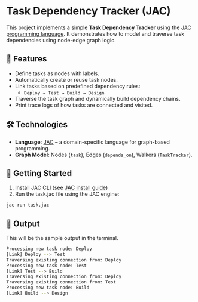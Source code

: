 # Task Dependency Tracker (JAC)

This project implements a simple **Task Dependency Tracker** using the [JAC programming language](https://www.jac-lang.org/). It demonstrates how to model and traverse task dependencies using node-edge graph logic.

## 📌 Features

- Define tasks as nodes with labels.
- Automatically create or reuse task nodes.
- Link tasks based on predefined dependency rules:
  - `Deploy → Test → Build → Design`
- Traverse the task graph and dynamically build dependency chains.
- Print trace logs of how tasks are connected and visited.

## 🛠️ Technologies

- **Language**: [JAC](https://www.jac-lang.org/) – a domain-specific language for graph-based programming.
- **Graph Model**: Nodes (`task`), Edges (`depends_on`), Walkers (`TaskTracker`).


## 🚀 Getting Started

1. Install JAC CLI (see [JAC install guide](https://www.jac-lang.org/learn/getting_started/))
2. Run the task.jac file using the JAC engine:

```bash
jac run task.jac
```

## 🧪 Output 

This will be the sample output in the terminal.

```bash
Processing new task node: Deploy
[Link] Deploy --> Test
Traversing existing connection from: Deploy
Processing new task node: Test
[Link] Test --> Build
Traversing existing connection from: Deploy
Traversing existing connection from: Test
Processing new task node: Build
[Link] Build --> Design
```



